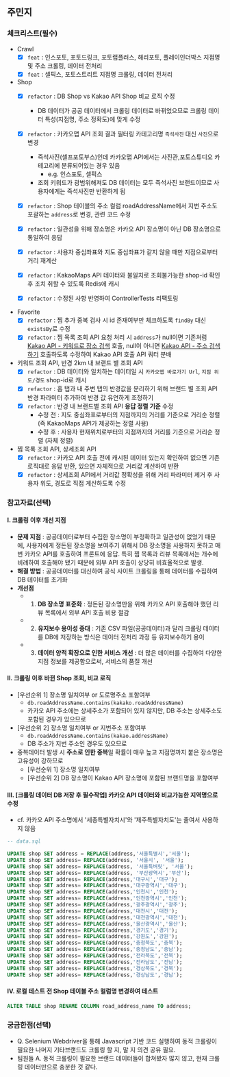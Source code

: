## 주민지

### 체크리스트(필수)

- Crawl
    - [x] `feat` : 인스포토, 포토드링크, 포토랩플러스, 해리포토, 플레이인더박스 지점명 및 주소 크롤링, 데이터 전처리
    - [x] `feat` : 셀픽스, 포토스트리트 지점명 크롤링, 데이터 전처리

- Shop
   - [x] `refactor` : DB Shop vs Kakao API Shop 비교 로직 수정
      - DB 데이터가 공공 데이터에서 크롤링 데이터로 바뀌었으므로 크롤링 데이터 특성(지점명, 주소 정확도)에 맞게 수정
   - [x] `refactor` : 카카오맵 API 조회 결과 필터링 카테고리명 `즉석사진` 대신 `사진`으로 변경
     - 즉석사진(셀프포토부스)인데 카카오맵 API에서는 사진관,포토스튜디오 카테고리에 분류되어있는 경우 있음 
        - e.g. 인스포토, 셀픽스
     - 조회 키워드가 광범위해져도 DB 데이터는 모두 즉석사진 브랜드이므로 사용자에게는 즉석사진만 반환하게 됨
  - [x] `refactor` : Shop 테이블의 주소 컬럼 roadAddressName에서 지번 주소도 포괄하는 `address`로 변경, 관련 코드 수정
  - [x] `refactor` : 일관성을 위해 장소명은 카카오 API 장소명이 아닌 DB 장소명으로 통일하여 응답
  - [x] `refactor` : 사용자 중심좌표와 지도 중심좌표가 같지 않을 때만 지점으로부터 거리 재계산
  - [x] `refactor` : KakaoMaps API 데이터와 불일치로 조회불가능한 shop-id 확인 후 조치 취할 수 있도록 Redis에 캐시
  - [x] `refactor` : 수정된 사항 반영하여 ControllerTests 리팩토링


- Favorite
   - [x] `refactor` : 찜 추가 중복 검사 시 id 존재여부만 체크하도록 `findBy` 대신 `existsBy`로 수정
   - [x] `refactor` : 찜 목록 조회 API 요청 처리 시 `address`가 null이면 기존처럼 [Kakao API - 키워드로 장소 검색](https://developers.kakao.com/docs/latest/ko/local/dev-guide#search-by-keyword) 호출, null이 아니면 [Kakao API - 주소 검색하기](https://developers.kakao.com/docs/latest/ko/local/dev-guide#address-coord) 호출하도록 수정하여 Kakao API 호출 API 쿼터 분배

- 키워드 조회 API, 반경 2km 내 브랜드 별 조회 API
   - [x] `refactor` : DB 데이터와 일치하는 데이터일 시 `카카오맵 바로가기 Url`, `지점 위도/경도` shop-id로 캐시
   - [x] `refactor` : 홈 탭과 내 주변 탭의 반경값을 분리하기 위해 브랜드 별 조회 API 반경 파라미터 추가하여 반경 값 유연하게 조정하기 
   - [x] `refactor` : 반경 내 브랜드별 조회 API **응답 정렬 기준** 수정
     - 수정 전 : 지도 중심좌표로부터의 지점까지의 거리를 기준으로 거리순 정렬 (즉 KakaoMaps API가 제공하는 정렬 사용)
     - 수정 후 : 사용자 현재위치로부터의 지점까지의 거리를 기준으로 거리순 정렬 (자체 정렬)

- 찜 목록 조회 API, 상세조회 API
   - [x] `refactor` : 카카오 API 호출 전에 캐시된 데이터 있는지 확인하여 없으면 기존 로직대로 응답 반환, 있으면 자체적으로 거리값 계산하여 반환
   - [x] `refactor` : 상세조회 API에서 거리값 정확성을 위해 거리 파라미터 제거 후 사용자 위도, 경도로 직접 계산하도록 수정

### 참고자료(선택)

#### I. 크롤링 이후 개선 지점
- **문제 지점** : 공공데이터로부터 수집한 장소명이 부정확하고 일관성이 없었기 때문에, 사용자에게 정돈된 장소명을 보여주기 위해서 DB 장소명을 사용하지 못하고 매번 카카오 API를 호출하여 프론트에 응답. 특히 찜 목록과 리뷰 목록에서는 개수에 비례하여 호출해야 됐기 때문에 외부 API 호출이 상당히 비효율적으로 발생.
- **해결 방법** : 공공데이터를 대신하여 공식 사이트 크롤링을 통해 데이터를 수집하여 DB 데이터를 초기화
- **개선점** 
   - 1) **DB 장소명 표준화** : 정돈된 장소명만을 위해 카카오 API 호출해야 했던 리뷰 목록에서 외부 API 호출 비용 절감
   - 2) **유지보수 용이성 증대** : 기존 CSV 파일(공공데이터)과 달리 크롤링 데이터를 DB에 저장하는 방식은 데이터 전처리 과정 등 유지보수하기 용이
   - 3) **데이터 양적 확장으로 인한 서비스 개선** : 더 많은 데이터를 수집하여 다양한 지점 정보를 제공함으로써, 서비스의 품질 개선

#### II. 크롤링 이후 바뀐 Shop 조회, 비교 로직
- [우선순위 1] 장소명 일치여부 or 도로명주소 포함여부
   - `db.roadAddressName.contains(kakako.roadAddressName)`
   - 카카오 API 주소에는 상세주소가 포함되어 있지 않지만, DB 주소는 상세주소도 포함된 경우가 있으므로
- [우선순위 2] 장소명 일치여부 or 지번주소 포함여부
   - `db.roadAddressName.contains(kakao.addressName)`
   - DB 주소가 지번 주소인 경우도 있으므로
- 중복데이터 발생 시 **주소로 인한 중복**일 확률이 매우 높고 지점명까지 붙은 장소명은 고유성이 강하므로
   - [우선순위 1] 장소명 일치여부
   - [우선순위 2] DB 장소명이 Kakao API 장소명에 포함된 브랜드명을 포함여부

#### III. [크롤링 데이터 DB 저장 후 필수작업] 카카오 API 데이터와 비교가능한 지역명으로 수정
- cf. 카카오 API 주소명에서 '세종특별자치시'와 '제주특별자치도'는 줄여서 사용하지 않음
```sql
-- data.sql

UPDATE shop SET address = REPLACE(address,'서울특별시','서울');
UPDATE shop SET address= REPLACE(address, '서울시', '서울');
UPDATE shop SET address= REPLACE(address, '서울특벼릿', '서울');
UPDATE shop SET address= REPLACE(address, '부산광역시','부산');
UPDATE shop SET address= REPLACE(address,'대구시','대구');
UPDATE shop SET address= REPLACE(address,'대구광역시','대구');
UPDATE shop SET address= REPLACE(address,'인천시','인천');
UPDATE shop SET address= REPLACE(address,'인천광역시','인천');
UPDATE shop SET address= REPLACE(address,'광주광역시','광주');
UPDATE shop SET address= REPLACE(address,'대전시','대전');
UPDATE shop SET address= REPLACE(address,'대전광역시','대전');
UPDATE shop SET address= REPLACE(address,'울산광역시','울산');
UPDATE shop SET address= REPLACE(address,'경기도','경기');
UPDATE shop SET address= REPLACE(address,'강원도','강원');
UPDATE shop SET address= REPLACE(address,'충청북도','충북');
UPDATE shop SET address= REPLACE(address,'충청남도','충남');
UPDATE shop SET address= REPLACE(address,'전라북도','전북');
UPDATE shop SET address= REPLACE(address,'전라남도','전남');
UPDATE shop SET address= REPLACE(address,'경상북도','경북');
UPDATE shop SET address= REPLACE(address,'경상남도','경남');
```
#### IV. 로컬 테스트 전 Shop 테이블 주소 컬럼명 변경하여 테스트
```sql
ALTER TABLE shop RENAME COLUMN road_address_name TO address;
```
    

### 궁금한점(선택)

- Q. Selenium Webdriver을 통해 Javascript 기반 코드 실행하여 동적 크롤링이 필요한 나머지 기타브랜드도 크롤링 할 지, 말 지 의견 공유 필요. 
- 팀원들 A. 동적 크롤링이 필요한 브랜드 데이터들이 합쳐봤자 많지 않고, 현재 크롤링 데이터만으로 충분한 것 같다.
